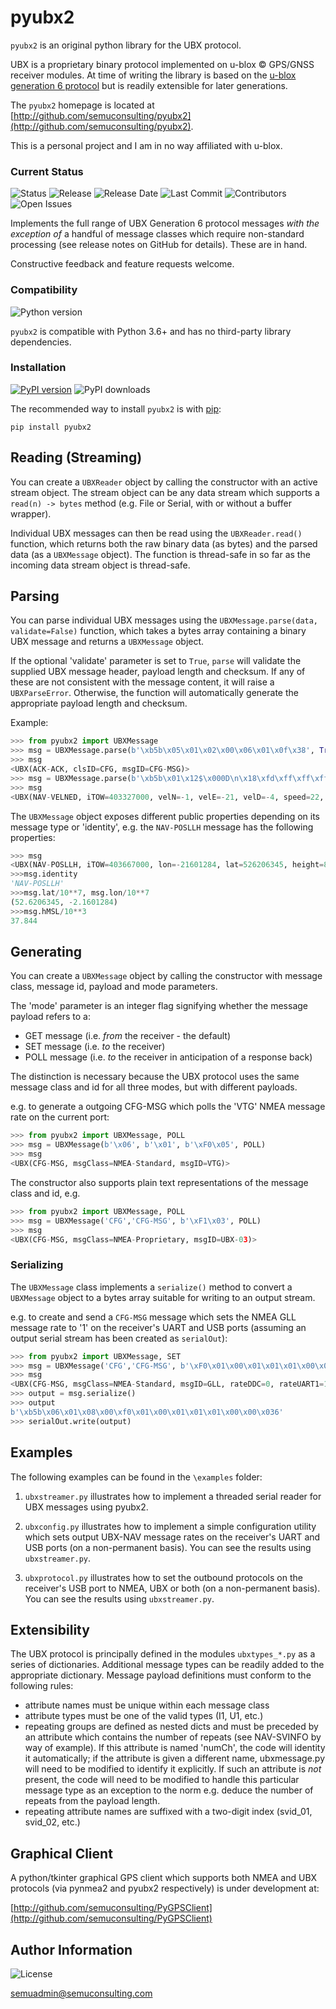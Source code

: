 pyubx2
=======

`pyubx2` is an original python library for the UBX protocol. 

UBX is a proprietary binary protocol implemented on u-blox &copy; GPS/GNSS receiver modules. At time of writing the library is based
on the [u-blox generation 6 protocol](https://www.u-blox.com/sites/default/files/products/documents/u-blox6_ReceiverDescrProtSpec_%28GPS.G6-SW-10018%29_Public.pdf) but
is readily extensible for later generations.

The `pyubx2` homepage is located at [http://github.com/semuconsulting/pyubx2](http://github.com/semuconsulting/pyubx2).

This is a personal project and I am in no way affiliated with u-blox.

### Current Status

![Status](https://img.shields.io/pypi/status/pyubx2)
![Release](https://img.shields.io/github/v/release/semuconsulting/pyubx2?include_prereleases)
![Release Date](https://img.shields.io/github/release-date-pre/semuconsulting/pyubx2)
![Last Commit](https://img.shields.io/github/last-commit/semuconsulting/pyubx2)
![Contributors](https://img.shields.io/github/contributors/semuconsulting/pyubx2.svg)
![Open Issues](https://img.shields.io/github/issues-raw/semuconsulting/pyubx2)

Implements the full range of UBX Generation 6 protocol messages *with the exception of* a handful of message classes which
require non-standard processing (see release notes on GitHub for details). These are in hand.

Constructive feedback and feature requests welcome.

### Compatibility

![Python version](https://img.shields.io/pypi/pyversions/pyubx2.svg?style=flat)

`pyubx2` is compatible with Python 3.6+ and has no third-party library dependencies.

### Installation

[![PyPI version](https://img.shields.io/pypi/v/pyubx2.svg?style=flat)](https://pypi.org/project/pyubx2/)
![PyPI downloads](https://img.shields.io/pypi/dm/pyubx2.svg?style=flat)

The recommended way to install `pyubx2` is with
[pip](http://pypi.python.org/pypi/pip/):

`pip install pyubx2`

## Reading (Streaming)

You can create a `UBXReader` object by calling the constructor with an active stream object. 
The stream object can be any data stream which supports a `read(n) -> bytes` method (e.g. File or Serial, with 
or without a buffer wrapper).

Individual UBX messages can then be read using the `UBXReader.read()` function, which returns both the raw binary
data (as bytes) and the parsed data (as a `UBXMessage` object). The function is thread-safe in so far as the incoming
data stream object is thread-safe.

## Parsing

You can parse individual UBX messages using the `UBXMessage.parse(data, validate=False)` function, which takes a bytes array containing a
binary UBX message and returns a `UBXMessage` object.

If the optional 'validate' parameter is set to `True`, `parse` will validate the supplied UBX message header, payload length and checksum. 
If any of these are not consistent with the message content, it will raise a `UBXParseError`. Otherwise, the function will automatically
generate the appropriate payload length and checksum.

Example:

```python
>>> from pyubx2 import UBXMessage
>>> msg = UBXMessage.parse(b'\xb5b\x05\x01\x02\x00\x06\x01\x0f\x38', True)
>>> msg
<UBX(ACK-ACK, clsID=CFG, msgID=CFG-MSG)>
>>> msg = UBXMessage.parse(b'\xb5b\x01\x12$\x000D\n\x18\xfd\xff\xff\xff\xf1\xff\xff\xff\xfc\xff\xff\xff\x10\x00\x00\x00\x0f\x00\x00\x00\x83\xf5\x01\x00A\x00\x00\x00\xf0\xdfz\x00\xd0\xa6')
>>> msg
<UBX(NAV-VELNED, iTOW=403327000, velN=-1, velE=-21, velD=-4, speed=22, gSpeed=21, heading=128387, sAcc=67, cAcc=8056455)>
```

The `UBXMessage` object exposes different public properties depending on its message type or 'identity',
e.g. the `NAV-POSLLH` message has the following properties:

```python
>>> msg
<UBX(NAV-POSLLH, iTOW=403667000, lon=-21601284, lat=526206345, height=86327, hMSL=37844, HAcc=38885, vAcc=16557)>
>>>msg.identity
'NAV-POSLLH'
>>>msg.lat/10**7, msg.lon/10**7
(52.6206345, -2.1601284)
>>>msg.hMSL/10**3
37.844
```

## Generating

You can create a `UBXMessage` object by calling the constructor with message class, message id, payload and mode parameters.

The 'mode' parameter is an integer flag signifying whether the message payload refers to a: 
* GET message (i.e. *from* the receiver - the default)
* SET message (i.e. *to* the receiver)
* POLL message (i.e. *to* the receiver in anticipation of a response back)

The distinction is necessary because the UBX protocol uses the same message class and id
for all three modes, but with different payloads.

e.g. to generate a outgoing CFG-MSG which polls the 'VTG' NMEA message rate on the current port:

```python
>>> from pyubx2 import UBXMessage, POLL
>>> msg = UBXMessage(b'\x06', b'\x01', b'\xF0\x05', POLL)
>>> msg
<UBX(CFG-MSG, msgClass=NMEA-Standard, msgID=VTG)>
```

The constructor also supports plain text representations of the message class and id, e.g.

```python
>>> from pyubx2 import UBXMessage, POLL
>>> msg = UBXMessage('CFG','CFG-MSG', b'\xF1\x03', POLL)
>>> msg
<UBX(CFG-MSG, msgClass=NMEA-Proprietary, msgID=UBX-03)>
```

### Serializing

The `UBXMessage` class implements a `serialize()` method to convert a `UBXMessage` object to a bytes array suitable for writing to an output stream.

e.g. to create and send a `CFG-MSG` message which sets the NMEA GLL message rate to '1' on the receiver's UART and USB ports (assuming an output serial stream has been created as `serialOut`):

```python
>>> from pyubx2 import UBXMessage, SET
>>> msg = UBXMessage('CFG','CFG-MSG', b'\xF0\x01\x00\x01\x01\x01\x00\x00', SET)
>>> msg
<UBX(CFG-MSG, msgClass=NMEA-Standard, msgID=GLL, rateDDC=0, rateUART1=1, rateUART2=1, rateUSB=1, rateSPI=0, reserved=0)>
>>> output = msg.serialize()
>>> output
b'\xb5b\x06\x01\x08\x00\xf0\x01\x00\x01\x01\x01\x00\x00\x036'
>>> serialOut.write(output)
```

## Examples

The following examples can be found in the `\examples` folder:

1. `ubxstreamer.py` illustrates how to implement a threaded serial reader for UBX messages using pyubx2. 

1. `ubxconfig.py` illustrates how to implement a simple configuration utility which sets output UBX-NAV message  rates on the  receiver's UART and USB ports (on a non-permanent basis). You can see the results using `ubxstreamer.py`.

1. `ubxprotocol.py` illustrates how to set the outbound protocols on the receiver's USB port 
to NMEA, UBX or both (on a non-permanent basis). You can see the results using `ubxstreamer.py`.


## Extensibility

The UBX protocol is principally defined in the modules `ubxtypes_*.py` as a series of dictionaries. Additional message types 
can be readily added to the appropriate dictionary. Message payload definitions must conform to the following rules:
* attribute names must be unique within each message class
* attribute types must be one of the valid types (I1, U1, etc.)
* repeating groups are defined as nested dicts and must be preceded by an attribute which contains the number of
repeats (see NAV-SVINFO by way of example). If this attribute is named 'numCh', the code will identity it automatically; 
if the attribute is given a different name, ubxmessage.py will need to be modified to identify it explicitly. If such
an attribute is *not* present, the code will need to be modified to handle this particular message type as an exception to
the norm e.g. deduce the number of repeats from the payload length.
* repeating attribute names are suffixed with a two-digit index (svid_01, svid_02, etc.)

## Graphical Client

A python/tkinter graphical GPS client which supports both NMEA and UBX protocols (via pynmea2 and pyubx2 
respectively) is under development at: 

[http://github.com/semuconsulting/PyGPSClient](http://github.com/semuconsulting/PyGPSClient)

## Author Information

![License](https://img.shields.io/github/license/semuconsulting/pyubx2.svg)

semuadmin@semuconsulting.com
 